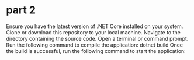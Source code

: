 # part 2
Ensure you have the latest version of .NET Core installed on your system.
Clone or download this repository to your local machine.
Navigate to the directory containing the source code.
Open a terminal or command prompt.
Run the following command to compile the application:
dotnet build
Once the build is successful, run the following command to start the application:
